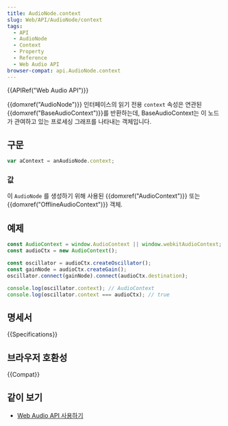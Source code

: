 ```yaml
---
title: AudioNode.context
slug: Web/API/AudioNode/context
tags:
  - API
  - AudioNode
  - Context
  - Property
  - Reference
  - Web Audio API
browser-compat: api.AudioNode.context
---
```

{{APIRef("Web Audio API")}}

{{domxref("AudioNode")}} 인터페이스의 읽기 전용 `context` 속성은 연관된 {{domxref("BaseAudioContext")}}를 반환하는데, BaseAudioContext는 이 노드가 관여하고 있는 프로세싱 그래프를 나타내는 객체입니다.

## 구문

```js
var aContext = anAudioNode.context;
```

### 값

이 `AudioNode` 를 생성하기 위해 사용된 {{domxref("AudioContext")}} 또는 {{domxref("OfflineAudioContext")}} 객체.

## 예제

```js
const AudioContext = window.AudioContext || window.webkitAudioContext;
const audioCtx = new AudioContext();

const oscillator = audioCtx.createOscillator();
const gainNode = audioCtx.createGain();
oscillator.connect(gainNode).connect(audioCtx.destination);

console.log(oscillator.context); // AudioContext
console.log(oscillator.context === audioCtx); // true
```

## 명세서

{{Specifications}}

## 브라우저 호환성

{{Compat}}

## 같이 보기

- [Web Audio
  API 사용하기](/ko/docs/Web/API/Web_Audio_API/Using_Web_Audio_API)
